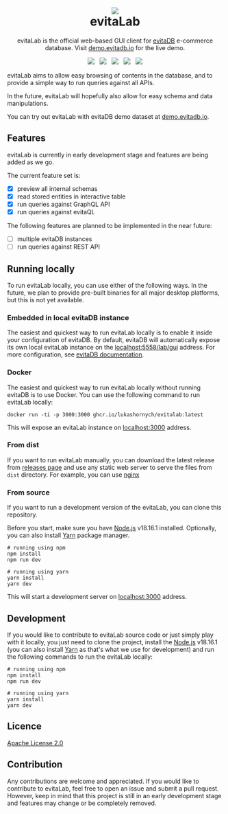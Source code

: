 <h1 align="center" style="border-bottom: none">
    <a href="https://evitadb.io" target="_blank"><img src="https://raw.githubusercontent.com/FgForrest/evitaDB/dev/documentation/assets/img/evita.png"/></a><br>evitaLab
</h1>

<p align="center">
    evitaLab is the official web-based GUI client for <a href="https://github.com/FgForrest/evitaDB">evitaDB</a> e-commerce database.
    Visit <a href="https://demo.evitadb.io" target="_blank">demo.evitadb.io</a> for the live demo.
</p>

<p align="center">
  <a href="https://github.com/lukashornych/evitalab/releases" title="Releases"><img src="https://img.shields.io/github/v/release/lukashornych/evitalab?color=%23ff00a0&include_prereleases&label=version&sort=semver"/></a>
  &nbsp;
  <a href="https://vuejs.org/" title="Platform"><img src="https://img.shields.io/badge/Built%20with-Vue-green?color=42b883"/></a>
  &nbsp;
  <a href="https://nodejs.org/en" title="Node.js"><img src="https://img.shields.io/badge/Node.js%20-v18.16.1-green?color=026e00"/></a>
  &nbsp;
  <a href="https://discord.gg/VsNBWxgmSw" title="Discord"><img src="https://img.shields.io/discord/999338870996992223?color=5865f2"/></a>
  &nbsp;
  <a href="https://github.com/lukashornych/evitalab/blob/master/LICENSE" title="License"><img src="https://img.shields.io/badge/license-MIT-blue.svg"/></a>
</p>

evitaLab aims to allow easy browsing of contents in the database, and to provide a simple way to run queries
against all APIs.

In the future, evitaLab will hopefully also allow for easy schema and data manipulations.

You can try out evitaLab with evitaDB demo dataset at [demo.evitadb.io](https://demo.evitadb.io).

## Features

evitaLab is currently in early development stage and features are being added as we go.

The current feature set is:

- [x] preview all internal schemas
- [x] read stored entities in interactive table
- [x] run queries against GraphQL API
- [x] run queries against evitaQL

The following features are planned to be implemented in the near future:

- [ ] multiple evitaDB instances
- [ ] run queries against REST API

## Running locally

To run evitaLab locally, you can use either of the following ways. 
In the future, we plan to provide pre-built binaries for all major desktop platforms, but this is not yet available.

### Embedded in local evitaDB instance

The easiest and quickest way to run evitaLab locally is to enable it inside your configuration of evitaDB.
By default, evitaDB will automatically expose its own local evitaLab instance on the [localhost:5558/lab/gui](https://localhost:5558/lab/gui)
address. For more configuration, see [evitaDB documentation](https://evitadb.io/documentation/operate/configure#lab-configuration).

### Docker

The easiest and quickest way to run evitaLab locally without running evitaDB is to use Docker. 
You can use the following command to run evitaLab locally:

```shell
docker run -ti -p 3000:3000 ghcr.io/lukashornych/evitalab:latest
```

This will expose an evitaLab instance on [localhost:3000](http://localhost:3000) address.

### From dist

If you want to run evitaLab manually, you can download the latest release from [releases page](https://github.com/lukashornych/evitalab/releases/tag/latest)
and use any static web server to serve the files from `dist` directory. 
For example, you can use [nginx](https://docs.nginx.com/nginx/admin-guide/web-server/serving-static-content/)

### From source

If you want to run a development version of the evitaLab, you can clone this repository.

Before you start, make sure you have [Node.js](https://nodejs.org/en/) v18.16.1 installed. 
Optionally, you can also install [Yarn](https://yarnpkg.com/) package manager.

```shell
# running using npm
npm install
npm run dev

# running using yarn
yarn install
yarn dev
```

This will start a development server on [localhost:3000](http://localhost:3000) address.

## Development

If you would like to contribute to evitaLab source code or just simply play with it locally, you just need to
clone the project, install the [Node.js](https://nodejs.org/en/) v18.16.1 
(you can also install [Yarn](https://yarnpkg.com/) as that's what we use for development)
and run the following commands to run the evitaLab locally:

```shell
# running using npm
npm install
npm run dev

# running using yarn
yarn install
yarn dev
```

## Licence

[Apache License 2.0](LICENSE)

## Contribution

Any contributions are welcome and appreciated. If you would like to contribute to evitaLab, feel free to open an issue
and submit a pull request. However, keep in mind that this project is still in an early development stage and features
may change or be completely removed.
